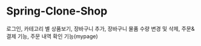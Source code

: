 # Spring-Clone-Shop

로그인, 
카테고리 별 상품보기, 
장바구니 추가, 
장바구니 물품 수량 변경 및 삭제, 
주문&결제 기능, 
주문 내역 확인 기능(mypage)
